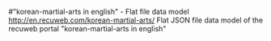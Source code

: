 #"korean-martial-arts in english" - Flat file data model
http://en.recuweb.com/korean-martial-arts/
Flat JSON file data model of the recuweb portal "korean-martial-arts in english"
